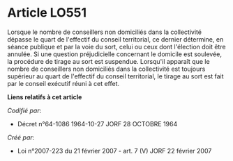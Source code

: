 # Article LO551

Lorsque le nombre de conseillers non domiciliés dans la collectivité dépasse le quart de l'effectif du conseil territorial,
ce dernier détermine, en séance publique et par la voie du sort, celui ou ceux dont l'élection doit être annulée. Si une
question préjudicielle concernant le domicile est soulevée, la procédure de tirage au sort est suspendue. Lorsqu'il apparaît
que le nombre de conseillers non domiciliés dans la collectivité est toujours supérieur au quart de l'effectif du conseil
territorial, le tirage au sort est fait par le conseil exécutif réuni à cet effet.

**Liens relatifs à cet article**

_Codifié par_:

  - Décret n°64-1086 1964-10-27 JORF 28 OCTOBRE 1964

_Créé par_:

  - Loi n°2007-223 du 21 février 2007 - art. 7 (V) JORF 22 février 2007
